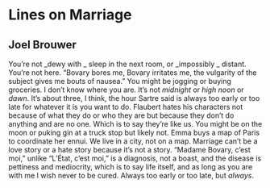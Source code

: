 # Lines on Marriage
## Joel Brouwer
You’re not _dewy with
_
sleep in the next room,
or _impossibly
_
distant. You’re not here.
“Bovary bores me,
Bovary irritates
me, the vulgarity
of the subject gives
me bouts of nausea.”
You might be jogging
or buying groceries.
I don’t know where you
are. It’s not _midnight_
or _high noon_ or _dawn_.
It’s about three, I
think, the hour Sartre
said is always too
early or too late
for whatever it
is you want to do.
Flaubert hates his
characters not because
of what they do or
who they are but
because they don’t do
anything and are
no one. Which is to
say they’re like us.
You might be on the
moon or puking gin
at a truck stop but
likely not. Emma
buys a map of Paris
to coordinate
her ennui. We live
in a city, not
on a map. Marriage
can’t be a love story
or a hate story
because it’s not a
story. “Madame Bovary,
c’est moi,” unlike
“L’État, c’est moi,” is
a diagnosis, not
a boast, and the disease
is pettiness and
mediocrity, which is
to say life itself,
and as long as you
are with me I wish
never to be cured.
Always too early or
too late, but _always_.